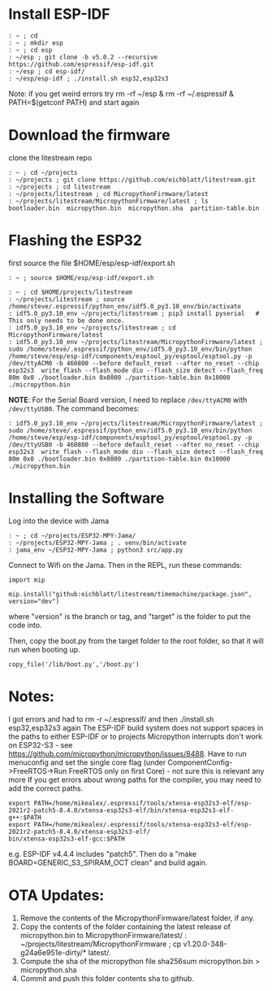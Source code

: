 Install ESP-IDF
===============
```
: ~ ; cd
: ~ ; mkdir esp
: ~ ; cd esp
: ~/esp ; git clone -b v5.0.2 --recursive https://github.com/espressif/esp-idf.git
: ~/esp ; cd esp-idf/
: ~/esp/esp-idf ; ./install.sh esp32,esp32s3
```
Note: if you get weird errors try rm -rf ~/esp & rm -rf ~/.espressif & PATH=$(getconf PATH) and start again

Download the firmware
=============================
clone the litestream repo
```
: ~ ; cd ~/projects
: ~/projects ; git clone https://github.com/eichblatt/litestream.git
: ~/projects ; cd litestream
: ~/projects/litestream ; cd MicropythonFirmware/latest
: ~/projects/litestream/MicropythonFirmware/latest ; ls
bootloader.bin  micropython.bin  micropython.sha  partition-table.bin
```

Flashing the ESP32
=============================
first source the file  $HOME/esp/esp-idf/export.sh
```
: ~ ; source $HOME/esp/esp-idf/export.sh 

: ~ ; cd $HOME/projects/litestream
: ~/projects/litestream ; source /home/steve/.espressif/python_env/idf5.0_py3.10_env/bin/activate
: idf5.0_py3.10_env ~/projects/litestream ; pip3 install pyserial   # This only needs to be done once.
: idf5.0_py3.10_env ~/projects/litestream ; cd MicropythonFirmware/latest
: idf5.0_py3.10_env ~/projects/litestream/MicropythonFirmware/latest ; sudo /home/steve/.espressif/python_env/idf5.0_py3.10_env/bin/python /home/steve/esp/esp-idf/components/esptool_py/esptool/esptool.py -p /dev/ttyACM0 -b 460800 --before default_reset --after no_reset --chip esp32s3  write_flash --flash_mode dio --flash_size detect --flash_freq 80m 0x0 ./bootloader.bin 0x8000 ./partition-table.bin 0x10000 ./micropython.bin
```
**NOTE**:
For the Serial Board version, I need to replace `/dev/ttyACM0` with `/dev/ttyUSB0`. The command becomes:
```
: idf5.0_py3.10_env ~/projects/litestream/MicropythonFirmware/latest ; sudo /home/steve/.espressif/python_env/idf5.0_py3.10_env/bin/python /home/steve/esp/esp-idf/components/esptool_py/esptool/esptool.py -p /dev/ttyUSB0 -b 460800 --before default_reset --after no_reset --chip esp32s3  write_flash --flash_mode dio --flash_size detect --flash_freq 80m 0x0 ./bootloader.bin 0x8000 ./partition-table.bin 0x10000 ./micropython.bin
```

Installing the Software
=======================
Log into the device with Jama
```
: ~ ; cd ~/projects/ESP32-MPY-Jama/
: ~/projects/ESP32-MPY-Jama ; . venv/bin/activate
: jama_env ~/ESP32-MPY-Jama ; python3 src/app.py 
```
Connect to Wifi on the Jama. Then in the REPL, run these commands:
```
import mip

mip.install("github:eichblatt/litestream/timemachine/package.json", version="dev")

```
where "version" is the branch or tag, and "target" is the folder to put the code into.

Then, copy the boot.py from the target folder to the root folder, so that it will run when booting up.
```
copy_file('/lib/boot.py','/boot.py')
```

Notes:
======
I got errors and had to rm -r ~/.espressif/ and then ./install.sh esp32,esp32s3 again
The ESP-IDF build system does not support spaces in the paths to either ESP-IDF or to projects
Micropython interrupts don't work on ESP32-S3 - see https://github.com/micropython/micropython/issues/8488. Have to run menuconfig and set the single core flag (under ComponentConfig->FreeRTOS->Run FreeRTOS only on first Core) - not sure this is relevant any more
If you get errors about wrong paths for the compiler, you may need to add the correct paths.
```
export PATH=/home/mikealex/.espressif/tools/xtensa-esp32s3-elf/esp-2021r2-patch5-8.4.0/xtensa-esp32s3-elf/bin/xtensa-esp32s3-elf-g++:$PATH
export PATH=/home/mikealex/.espressif/tools/xtensa-esp32s3-elf/esp-2021r2-patch5-8.4.0/xtensa-esp32s3-elf/
bin/xtensa-esp32s3-elf-gcc:$PATH
```
e.g. ESP-IDF v4.4.4 includes "patch5". Then do a "make BOARD=GENERIC_S3_SPIRAM_OCT clean" and build again.

OTA Updates:
===========
1. Remove the contents of the MicropythonFirmware/latest folder, if any.
1. Copy the contents of the folder containing the latest release of micropython.bin to MicropythonFirmware/latest/
: ~/projects/litestream/MicropythonFirmware ; cp v1.20.0-348-g24a6e951e-dirty/* latest/.
2. Compute the sha of the micropython file
    sha256sum micropython.bin > micropython.sha
3. Commit and push this folder contents sha to github.
